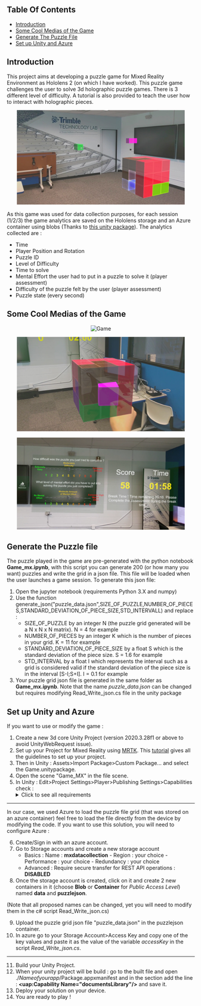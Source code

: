 ## Table Of Contents
* [Introduction](#introduction)
* [Some Cool Medias of the Game](#some-cool-medias-of-the-game)
* [Generate The Puzzle File](#generate-the-puzzle-file)
* [Set up Unity and Azure](#set-up-unity-and-azure)

## Introduction
This project aims at developing a puzzle game for Mixed Reality Environment as Hololens 2 (on which I have worked). This puzzle game challenges the user to solve 3d holographic puzzle games. There is 3 different level of difficulty. A tutorial is also provided to teach the user how to interact with holographic pieces.

<p align="center">
  <img alt="Game" title="Game" src="./Media/game_Moment.jpg" width="450">
</p>

As this game was used for data collection purposes, for each session (1/2/3) the game analytics are saved on the Hololens storage and an Azure container using blobs (Thanks to <a href="https://github.com/Unity3dAzure/StorageServices">this unity package</a>). The analytics collected are :
* Time
* Player Position and Rotation
* Puzzle ID
* Level of Difficulty
* Time to solve
* Mental Effort the user had to put in a puzzle to solve it (player assessment)
* Difficulty of the puzzle felt by the user (player assessment)
* Puzzle state (every second)

## Some Cool Medias of the Game

<p align="center">
  <img alt="Game" title="Game" src="./Media/game_gif.gif" width="450">
</p>
<p align="center">
  <img alt="Game" title="Game" src="./Media/game_Moment3.jpg" width="450">
</p>
<p align="center">
  <img alt="Game" title="Game" src="./Media/game_Moment2.PNG" width="450">
</p>



## Generate the Puzzle file
The puzzle played in the game are pre-generated with the python notebook **Game_mx.ipynb**, with this script you can generate 200 (or how many you want) puzzles and write the grid in a json file. This file will be loaded when the user launches a game session. To generate this json file:
1. Open the jupyter notebook (requirements Python 3.X and numpy)
2. Use the function generate_json("puzzle_data.json",SIZE_OF_PUZZLE,NUMBER_OF_PIECES,STANDARD_DEVIATION_OF_PIECE_SIZE,STD_INTERVALL) and replace : 
    * SIZE_OF_PUZZLE by an integer N (the puzzle grid generated will be a N x N x N matrix). N = 4 for example
    * NUMBER_OF_PIECES by an integer K which is the number of pieces in your grid. K = 11 for example
    * STANDARD_DEVIATION_OF_PIECE_SIZE by a float S which is the standard deviation of the piece size. S = 1.6 for example
    * STD_INTERVAL by a float I which represents the interval such as a grid is considered valid if the standard deviation of the piece size is in the interval \[S-I;S+I\]. I = 0.1 for example
3. Your puzzle grid json file is generated in the same folder as **Game_mx.ipynb**. Note that the name *puzzle_data.json* can be changed but requires modifying Read_Write_json.cs file in the unity package 

## Set up Unity and Azure
If you want to use or modify the game :
1. Create a new 3d core Unity Project (version 2020.3.28f1 or above to avoid UnityWebRequest issue).
2. Set up your Project for Mixed Reality using <a href="https://github.com/microsoft/MixedRealityToolkit-Unity">MRTK</a>. This <a href="https://docs.microsoft.com/en-us/learn/modules/learn-mrtk-tutorials/1-3-exercise-configure-unity-for-windows-mixed-reality?tabs=openxr">tutorial</a> gives all the guidelines to set up your project.
3. Then in Unity : Assets>Import Package>Custom Package... and select the Game.unitypackage.
4. Open the scene "Game_MX" in the file scene.
5. In Unity : Edit>Project Settings>Player>Publishing Settings>Capabilities check :
    <details>
      <summary>Click to see all requirements</summary>
    :white_check_mark: Internet client <br>
    :white_check_mark: Internet Client Server <br>
    :white_check_mark: PrivateNetworkClientServer <br>
    :white_check_mark: RemovableStorage <br>
    :white_check_mark: SharedUserCertificates <br>
    :white_check_mark: WebCam <br>
    :white_check_mark: Microphone <br>
    :white_check_mark: HumanInterfaceDevice <br>
    :white_check_mark: CodeGeneration <br>
    :white_check_mark: SpatialPerception <br>
    :white_check_mark: InputInjectionBrokered <br>
    :white_check_mark: LowLevelDevices <br>
    :white_check_mark: PointOfService <br>
    :white_check_mark: RecordedCallsFolder <br>
    :white_check_mark: RemoteSystem <br>
    :white_check_mark: SystemManagement <br>
    :white_check_mark: UserDataTasks <br>
    :white_check_mark: UserNotificationListener <br>
    :white_check_mark: GazeInput <br>
    </details>
- - - -
In our case, we used Azure to load the puzzle file grid (that was stored on an azure container) feel free to load the file directly from the device by modifying the code.
If you want to use this solution, you will need to configure Azure : 

6. Create/Sign in with an azure account.
7. Go to Storage accounts and create a new storage account
    * Basics : Name : **mxdatacollection** - Region : your choice - Performance : your choice - Redundancy : your choice
    * Advanced : Require secure transfer for REST API operations : **DISABLED**
8. Once the storage account is created, click on it and create 2 new containers in it (choose **Blob** or **Container** for *Public Access Level*) named **data** and **puzzlejson**.

(Note that all proposed names can be changed, yet you will need to modify them in the c# script Read_Write_json.cs)

9. Upload the puzzle grid json file "puzzle_data.json" in the puzzlejson container.
10. In azure go to your Storage Account>Access Key and copy one of the key values and paste it as the value of the variable *accessKey* in the script *Read_Write_json.cs*.
- - - -
11. Build your Unity Project.
12. When your unity project will be build : go to the built file and open ./*Nameofyourapp*/Package.appxmanifest and in the section <Capabilities> add the line : **<uap:Capability Name="documentsLibrary"/>** and save it.
13. Deploy your solution on your device.
14. You are ready to play !
